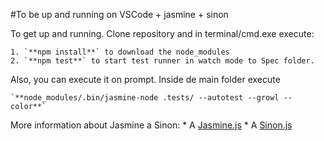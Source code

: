 #To be up and running on VSCode + jasmine + sinon

To get up and running. Clone repository and in terminal/cmd.exe execute:

	1. `**npm install**` to download the node_modules
	2. `**npm test**` to start test runner in watch mode to Spec folder.

Also, you can execute it on prompt. Inside de main folder execute

	`**node_modules/.bin/jasmine-node .tests/ --autotest --growl --color**`
	
More information about Jasmine a Sinon:
	* A [Jasmine.js](http://jasmine.github.io/)
	* A [Sinon.js](http://sinonjs.org)
	